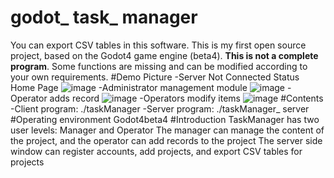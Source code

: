 # godot_ task_ manager
You can export CSV tables in this software.
This is my first open source project, based on the Godot4 game engine (beta4).
**This is not a complete program**. Some functions are missing and can be modified according to your own requirements.
#Demo Picture
-Server Not Connected Status Home Page
![image]( https://user-images.githubusercontent.com/22912744/199709608-b5622831-66d2-4003-aebb-894e7085bc06.png )
-Administrator management module
![image]( https://user-images.githubusercontent.com/22912744/199709906-ee7b2745-2f16-45a2-864b-b8b1132d36e3.png )
-Operator adds record
![image]( https://user-images.githubusercontent.com/22912744/199710086-846cc1f1-8eee-45b1-b31d-abeeec0754c1.png )
-Operators modify items
![image]( https://user-images.githubusercontent.com/22912744/199710133-29051cb2-d8cd-4178-a19e-efbb2c58c52b.png )
#Contents
-Client program:
./taskManager
-Server program:
./taskManager_ server
#Operating environment
Godot4beta4
#Introduction
TaskManager has two user levels: Manager and Operator
The manager can manage the content of the project, and the operator can add records to the project
The server side window can register accounts, add projects, and export CSV tables for projects
